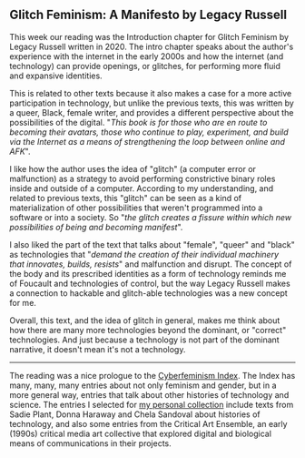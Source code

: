 ## Glitch Feminism: A Manifesto by Legacy Russell

This week our reading was the Introduction chapter for Glitch Feminism by Legacy Russell written in 2020. The intro chapter speaks about the author's experience with the internet in the early 2000s and how the internet (and technology) can provide openings, or glitches, for performing more fluid and expansive identities.

This is related to other texts because it also makes a case for a more active participation in technology, but unlike the previous texts, this was written by a queer, Black, female writer, and provides a different perspective about the possibilities of the digital. "*This book is for those who are en route to becoming their avatars, those who continue to play, experiment, and build via the Internet as a means of strengthening the loop between online and AFK*".

I like how the author uses the idea of "glitch" (a computer error or malfunction) as a strategy to avoid performing constrictive binary roles inside and outside of a computer. According to my understanding, and related to previous texts, this "glitch" can be seen as a kind of materialization of other possibilities that weren't programmed into a software or into a society. So "*the glitch creates a fissure within which new possibilities of being and becoming manifest*".

I also liked the part of the text that talks about "female", "queer" and "black" as technologies that "*demand the creation of their individual machinery that innovates, builds, resists*" and malfunction and disrupt. The concept of the body and its prescribed identities as a form of technology reminds me of Foucault and technologies of control, but the way Legacy Russell makes a connection to hackable and glitch-able technologies was a new concept for me.

Overall, this text, and the idea of glitch in general, makes me think about how there are many more technologies beyond the dominant, or "correct" technologies. And just because a technology is not part of the dominant narrative, it doesn't mean it's not a technology.

---
The reading was a nice prologue to the [Cyberfeminism Index](https://cyberfeminismindex.com/about/). The Index has many, many, many entries about not only feminism and gender, but in a more general way, entries that talk about other histories of technology and science. The entries I selected for [my personal collection](./assets/week03/cyberfeminism-index-hersan.pdf) include texts from Sadie Plant, Donna Haraway and Chela Sandoval about histories of technology, and also some entries from the Critical Art Ensemble, an early (1990s) critical media art collective that explored digital and biological means of communications in their projects.
